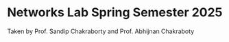 # Networks Lab Spring Semester 2025
Taken by Prof. Sandip Chakraborty and Prof. Abhijnan Chakraboty

